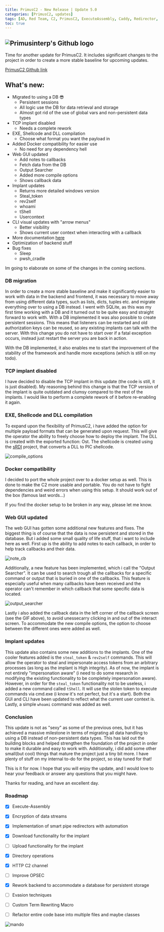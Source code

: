 ```yaml
---
title: PrimusC2 - New Release | Update 5.0
categories: [PrimusC2, updates]
tags: [AD, Red Team, C2, PrimusC2, ExecuteAssembly, Caddy, Redirector, HTTPS, Steal token, ]    
toc: true
---
```


![Primusinterp's Github logo](/assets/img/Primusc2.png)
--- 
Time for another update for PrimusC2. It includes significant changes to the project in order to create a more stable baseline for upcoming updates. 

[PrimusC2 Github link](https://github.com/Primusinterp/PrimusC2)

## What's new:
- Migrated to using a DB 😎
    + Persistent sessions 
    + All logic use the DB for data retrieval and storage
    + Almost got rid of the use of global vars and non-persistent data types 
- TCP implant disabled
    + Needs a complete rework
- EXE, Shellcode and DLL compilation 
    + Choose what format you want the payload in
- Added Docker compatibility for easier use 
    + No need for any dependency hell 
- Web GUI updated
    + Add notes to callbacks
    + Fetch data from the DB
    + Output Searcher
    + Added more compile options
    + Shows callback data 
- Implant updates
    + Returns more detailed windows version
    + Steal_token
    + rev2self
    + whoami
    + tShell
    + Usercontext
- CLI visual updates with "arrow menus"
    + Better visibility
    + Shows current user context when interacting with a callback 
- More documentation [here](https://primusinterp.com/PrimusC2/)
- Optimization of backend stuff
- Bug fixes
    + Sleep
    + pwsh_cradle

Im going to elaborate on some of the changes in the coming sections. 

### DB migration 
In order to create a more stable baseline and make it significantly easier to work with data in the backend and frontend, it was necessary to move away from using different data types, such as lists, dicts, tuples etc. and migrate everything over to using a DB instead. I went with SQLite, as this was my first time working with a DB and it turned out to be quite easy and straight forward to work with. With a DB implemented it was also possible to create persistent sessions. This means that listeners can be restarted and old authorization keys can be reused, so any existing implants can talk with the server. With this change you do not have to start over if a fatal exception occurs, instead just restart the server you are back in action. 

With the DB implemented, it also enables me to start the improvement of the stability of the framework and handle more exceptions (which is still on my todo).


### TCP implant disabled
I have decided to disable the TCP implant in this update (the code is still, it is just disabled). My reasoning behind this change is that the TCP version of the implant is quite outdated and clumsy compared to the rest of the implants. I would like to perform a complete rework of it before re-enabling it again. 

### EXE, Shellcode and DLL compilation 
To expand upon the flexibility of PrimusC2, i have added the option for multiple payload formats that can be generated upon request. This will give the operator the ability to freely choose how to deploy the implant. The DLL is created with the exported function: Ost. The shellcode is created using the [sRDI](https://github.com/monoxgas/sRDI) project, that converts a DLL to PIC shellcode.

![compile_options](/assets/img/compile_options.png)


### Docker compatibility
I decided to port the whole project over to a docker setup as well. This is done to make the C2 more usable and portable. You do not have to fight dependencies and weird errors when using this setup. It should work out of the box (famous last words...)

If you find the docker setup to be broken in any way, please let me know. 

### Web GUI updated
The web GUI has gotten some additional new features and fixes. The biggest thing is of course that the data is now persistent and stored in the database. But i added some small quality of life stuff, that i want to include here as well. First up is the ability to add notes to each callback, in order to help track callbacks and their data.

![note_cb](/assets/img/Note_CB.gif)

Additionally, a new feature has been implemented, which i call the "Output Searcher". It can be used to search trough all the callbacks for a specific command or output that is buried in one of the callbacks. This feature is especially useful when many callbacks have been received and the operator can't remember in which callback that some specific data is located.

![output_searcher](/assets/img/output_searcher.gif)

Lastly i also added the callback data in the left corner of the callback screen (see the GIF above), to avoid unessecarry clicking in and out of the interact screen. To accommodate the new compile options, the option to choose between the different ones were added as well.

### Implant updates
This update also contains some new additions to the implants. One of the cooler features added is the `steal_token` & `rev2self` commands. This will allow the operator to steal and impersonate access tokens from an arbitrary processes (as long as the implant is High integrity). As of now, the implant is not entirely "impersonation aware" (i need to do some research in modifying the existing functionality to be completely impersonation aware). However, in order for the `steal_token` functionality not to be useless, i added a new command called `tShell`. It will use the stolen token to execute commands via cmd.exe (i know it's not perfect, but it's a start). Both the GUI and CLI have been updated to reflect what the current user context is. Lastly, a simple `whoami` command was added as well. 

### Conclusion
This update is not as "sexy" as some of the previous ones, but it has achieved a massive milestone in terms of migrating all data handling to using a DB instead of non-persistent data types. This has laid out the building blocks and helped strengthen the foundation of the project in order to make it durable and easy to work with. Additionally, i did add some other small(but cool) things that mature the project just a tiny bit more. I have plenty of stuff on my internal to-do for the project, so stay tuned for that!


This is it for now. I hope that you will enjoy the update, and I would love to hear your feedback or answer any questions that you might have.

Thanks for reading, and have an excellent day.


### Roadmap
- [x] Execute-Assembly 
- [x] Encryption of data streams
- [x] Implementation of smart pipe redirectors with automation
- [x] Download functionality for the implant
- [ ] Upload functionality for the implant
- [x] Directory operations
- [x] HTTP C2 channel 
- [ ] Improve OPSEC
- [x] Rework backend to accommodate a database for persistent storage
- [ ] Evasion techniques
- [ ] Custom Term Rewriting Macro
- [ ] Refactor entire code base into multiple files and maybe classes 


![mando](/assets/img/mando.gif)
  